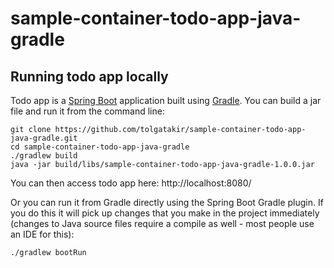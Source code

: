# sample-container-todo-app-java-gradle 

## Running todo app locally
Todo app is a [Spring Boot](https://spring.io/guides/gs/spring-boot) application built using [Gradle](https://spring.io/guides/gs/gradle/). You can build a jar file and run it from the command line:


```
git clone https://github.com/tolgatakir/sample-container-todo-app-java-gradle.git
cd sample-container-todo-app-java-gradle
./gradlew build
java -jar build/libs/sample-container-todo-app-java-gradle-1.0.0.jar
```

You can then access todo app here: http://localhost:8080/


Or you can run it from Gradle directly using the Spring Boot Gradle plugin. If you do this it will pick up changes that you make in the project immediately (changes to Java source files require a compile as well - most people use an IDE for this):

```
./gradlew bootRun
```
